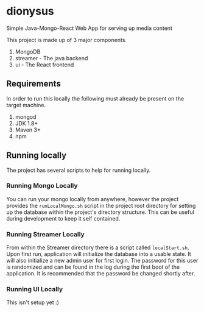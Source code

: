 # dionysus
Simple Java-Mongo-React Web App for serving up media content

This project is made up of 3 major components.
1) MongoDB
2) streamer - The java backend
3) ui - The React frontend

## Requirements
In order to run this locally the following must already be present on the target machine.
1) mongod
2) JDK 1.8+
3) Maven 3+
4) npm

## Running locally
The project has several scripts to help for running locally.

### Running Mongo Locally
You can run your mongo locally from anywhere, however the project provides the `runLocalMongo.sh` script in the project root directory for setting up the database within the project's directory structure. This can be useful during development to keep it self contained.

### Running Streamer Locally
From within the Streamer directory there is a script called `localStart.sh`. Upon first run, application will initialize the database into a usable state. It will also initialize a new admin user for first login. The password for this user is randomized and can be found in the log during the first boot of the application. It is recommended that the password be changed shortly after.

### Running UI Locally
This isn't setup yet :)
